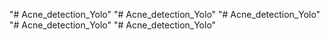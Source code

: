 "# Acne_detection_Yolo" 
"# Acne_detection_Yolo" 
"# Acne_detection_Yolo" 
"# Acne_detection_Yolo" 
"# Acne_detection_Yolo" 
